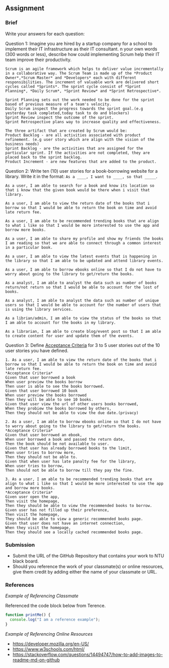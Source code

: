 ## Assignment

### Brief

Write your answers for each question:

Question 1:
Imagine you are hired by a startup company for a school to implement their IT infrastructure as their IT consultant. n your own words (300 words or less), describe how could implementing Scrum help their IT team improve their productivity.

```
Scrum is an agile framework which helps to deliver value incrementally in a collaborative way. The Scrum Team is made up of the *Product Owner*,*Scrum Master* and *Developers* each with different responsibilities. The increment of valuable work are delivered short cycles called *Sprints*. The sprint cycle consist of *Sprint Planning*, *Daily Scrum*, *Sprint Review* and *Sprint Retrospective*.

Sprint Planning sets out the work needed to be done for the sprint based of previous measure of a team's velocity.
Daily Scrum inspect the progress towards the sprint goal.(e.g yesterday task completed,today task to do and blockers)
Sprint Review inspect the outcome of the sprint.
Sprint Retrospective plans way to increase quality and effectiveness.

The three artifact that are created by Scrum would be:
Product Backlog - are all activities associated with product refinement. (e.g user story which are align with the vision of the business needs)
Sprint Backlog - are the activities that are assigned for the particular sprint. If the activities are not completed, they are placed back to the sprint backlog.
Product Increment - are new features that are added to the product.

```

Question 2:
Write ten (10) user stories for a book-borrowing website for a library. Write it in the format: `As a ____, I want to ____, so that _____`.

```
As a user, I am able to search for a book and know its location so that i know that the given book would be there when i visit that library.

As a user, I am able to view the return date of the books that i borrow so that I would be able to return the book on time and avoid late return fee.

As a user, I am able to be recommended trending books that are align to what i like so that I would be more interested to use the app and borrow more books.

As a user, I am able to share my profile and show my friends the books I am reading so that we are able to connect through a common interest in a particular book.

As a user, I am able to view the latest events that is happening in the library so that I am able to be updated and attend library events.

As a user, I am able to borrow ebooks online so that I do not have to worry about going to the library to get/return the books.

As a analyst, I am able to analyst the data such as number of books return/not return so that I would be able to account for the lost of books.

As a analyst, I am able to analyst the data such as number of unique users so that I would be able to account for the number of users that is using the library services.

As a librian/admin, I am able to view the status of the books so that I am able to account for the books in my library.

As a librarian, I am able to create blog/event post so that I am able to create content for user and update them of the events.
```

Question 3:
Define [Acceptance Criteria](https://resources.scrumalliance.org/Article/need-know-acceptance-criteria) for 3 to 5 user stories out of the 10 user stories you have defined.

```
1. As a user, I am able to view the return date of the books that i borrow so that I would be able to return the book on time and avoid late return fee.
*Acceptance Criteria*
Given that user borrowed a book
When user preview the books borrow
Then user is able to see the books borrowed.
Given that user borrowed 10 book
When user preview the books borrowed
Then they will be able to see 10 books.
Given that user view the url of other users books borrowed,
When they probiew the books borrowed by others,
Then they should not be able to view the due date.(privacy)

2. As a user, I am able to borrow ebooks online so that I do not have to worry about going to the library to get/return the books.
*Acceptance Criteria*
Given that user borrowed an ebook,
When user borrowed a book and passed the return date,
Then the book should be not available to user.
Given that user has already borrowed books to the limit,
When user tries to borrow more,
Then they should not be able to.
Given that when user has late panalty fee for the library,
When user tries to borrow,
Then should not be able to borrow till they pay the fine.

3. As a user, I am able to be recommended trending books that are align to what i like so that I would be more interested to use the app and borrow more books.
*Acceptance Criteria*
Given user open the app,
Then visit the homepage,
Then they should be able to view the recommended books to borrow.
Given user has not filled up their preference,
Then visit the homepage,
They should be able to view a generic recommended books page.
Given that user does not have an internet connection,
When they visit the homepage,
Then they should see a locally cached recommended books page.
```

### Submission

- Submit the URL of the GitHub Repository that contains your work to NTU black board.
- Should you reference the work of your classmate(s) or online resources, give them credit by adding either the name of your classmate or URL.

### References

_Example of Referencing Classmate_

Referenced the code block below from Terence.

```js
function printMe() {
  console.log("I am a reference example");
}
```

_Example of Referencing Online Resources_

- https://developer.mozilla.org/en-US/
- https://www.w3schools.com/html/
- https://stackoverflow.com/questions/14494747/how-to-add-images-to-readme-md-on-github
